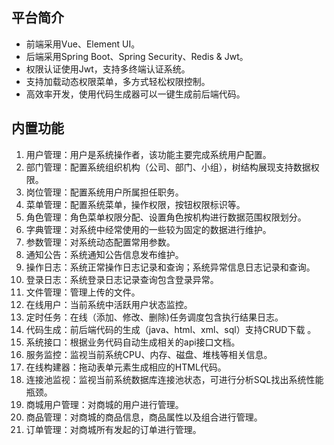 ## 平台简介

* 前端采用Vue、Element UI。
* 后端采用Spring Boot、Spring Security、Redis & Jwt。
* 权限认证使用Jwt，支持多终端认证系统。
* 支持加载动态权限菜单，多方式轻松权限控制。
* 高效率开发，使用代码生成器可以一键生成前后端代码。

## 内置功能

1.  用户管理：用户是系统操作者，该功能主要完成系统用户配置。
2.  部门管理：配置系统组织机构（公司、部门、小组），树结构展现支持数据权限。
3.  岗位管理：配置系统用户所属担任职务。
4.  菜单管理：配置系统菜单，操作权限，按钮权限标识等。
5.  角色管理：角色菜单权限分配、设置角色按机构进行数据范围权限划分。
6.  字典管理：对系统中经常使用的一些较为固定的数据进行维护。
7.  参数管理：对系统动态配置常用参数。
8.  通知公告：系统通知公告信息发布维护。
9.  操作日志：系统正常操作日志记录和查询；系统异常信息日志记录和查询。
10. 登录日志：系统登录日志记录查询包含登录异常。
11.  文件管理：管理上传的文件。
12.  在线用户：当前系统中活跃用户状态监控。
13.  定时任务：在线（添加、修改、删除)任务调度包含执行结果日志。
14.  代码生成：前后端代码的生成（java、html、xml、sql）支持CRUD下载 。
15.  系统接口：根据业务代码自动生成相关的api接口文档。
16.  服务监控：监视当前系统CPU、内存、磁盘、堆栈等相关信息。
17.  在线构建器：拖动表单元素生成相应的HTML代码。
18.  连接池监视：监视当前系统数据库连接池状态，可进行分析SQL找出系统性能瓶颈。
19.  商城用户管理：对商城的用户进行管理。
20.  商品管理：对商城的商品信息，商品属性以及组合进行管理。
21.  订单管理：对商城所有发起的订单进行管理。

